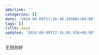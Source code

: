 ```yaml
---
abbrlink: ''
categories: []
date: '2024-09-09T17:16:48.349981+08:00'
tags: []
title: waya
updated: '2024-09-09T17:16:48.956+08:00'
---
```

王阳你好
